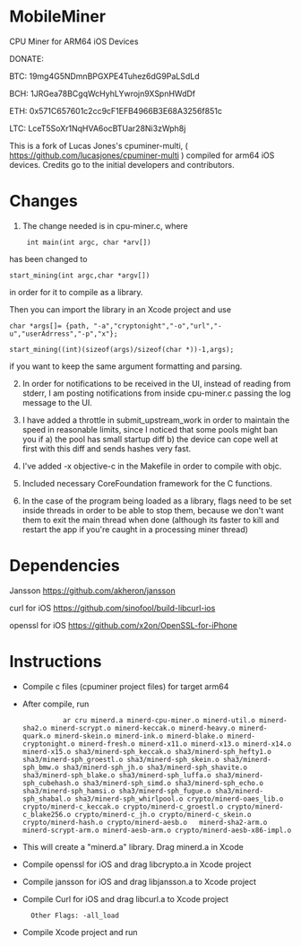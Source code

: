 # MobileMiner
CPU Miner for ARM64 iOS Devices

DONATE:

BTC: 19mg4G5NDmnBPGXPE4Tuhez6dG9PaLSdLd

BCH: 1JRGea78BCgqWcHyhLYwrojn9XSpnHWdDf

ETH: 0x571C657601c2cc9cF1EFB4966B3E68A3256f851c

LTC: LceT5SoXr1NqHVA6ocBTUar28Ni3zWph8j

This is a fork of Lucas Jones's cpuminer-multi, ( https://github.com/lucasjones/cpuminer-multi ) compiled for arm64 iOS devices. Credits go to the initial developers and contributors.

# Changes

1) The change needed is in cpu-miner.c, where 
        
        int main(int argc, char *arv[])    

has been changed to 
        
    start_mining(int argc,char *argv[])
        
in order for it to compile as a library.

Then you can import the library in an Xcode project and use 

    char *args[]= {path, "-a","cryptonight","-o","url","-u","userAdrress","-p","x"};
    
    start_mining((int)(sizeof(args)/sizeof(char *))-1,args);
    
if you want to keep the same argument formatting and parsing.


2) In order for notifications to be received in the UI, instead of reading from stderr, I am posting notifications from inside cpu-miner.c passing the log message to the UI.

3) I have added a throttle in submit_upstream_work in order to maintain the speed in reasonable limits, since I noticed that some pools might ban you if a) the pool has small startup diff b) the device can cope well at first with this diff and sends hashes very fast.

4) I've added -x objective-c in the Makefile in order to compile with objc.

5) Included necessary CoreFoundation framework for the C functions.

6) In the case of the program being loaded as a library, flags need to be set inside threads in order to be able to stop them, because we don't want them to exit the main thread when done (although its faster to kill and restart the app if you're caught in a processing miner thread)

# Dependencies

Jansson
https://github.com/akheron/jansson

curl for iOS
https://github.com/sinofool/build-libcurl-ios

openssl for iOS
https://github.com/x2on/OpenSSL-for-iPhone



# Instructions

- Compile c files (cpuminer project files) for target arm64
- After compile, run 
                
                ar cru minerd.a minerd-cpu-miner.o minerd-util.o minerd-sha2.o minerd-scrypt.o minerd-keccak.o minerd-heavy.o minerd-quark.o minerd-skein.o minerd-ink.o minerd-blake.o minerd-cryptonight.o minerd-fresh.o minerd-x11.o minerd-x13.o minerd-x14.o minerd-x15.o sha3/minerd-sph_keccak.o sha3/minerd-sph_hefty1.o sha3/minerd-sph_groestl.o sha3/minerd-sph_skein.o sha3/minerd-sph_bmw.o sha3/minerd-sph_jh.o sha3/minerd-sph_shavite.o sha3/minerd-sph_blake.o sha3/minerd-sph_luffa.o sha3/minerd-sph_cubehash.o sha3/minerd-sph_simd.o sha3/minerd-sph_echo.o sha3/minerd-sph_hamsi.o sha3/minerd-sph_fugue.o sha3/minerd-sph_shabal.o sha3/minerd-sph_whirlpool.o crypto/minerd-oaes_lib.o crypto/minerd-c_keccak.o crypto/minerd-c_groestl.o crypto/minerd-c_blake256.o crypto/minerd-c_jh.o crypto/minerd-c_skein.o crypto/minerd-hash.o crypto/minerd-aesb.o   minerd-sha2-arm.o minerd-scrypt-arm.o minerd-aesb-arm.o crypto/minerd-aesb-x86-impl.o

- This will create a "minerd.a" library. Drag minerd.a in Xcode

- Compile openssl for iOS and drag libcrypto.a in Xcode project
- Compile jansson for iOS and drag libjansson.a to Xcode project
- Compile Curl for iOS and drag libcurl.a to Xcode project
        
        Other Flags: -all_load 

- Compile Xcode project and run 



